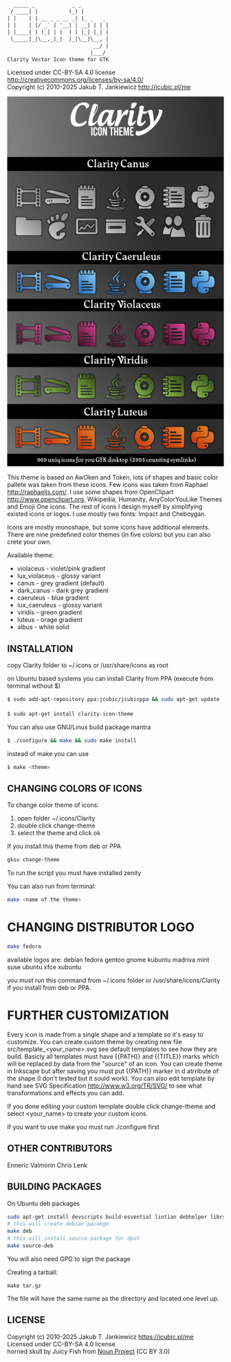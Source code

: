 ```
  _____ _            _ _ 
 / ____| |          (_) |
| |    | | __ _ _ __ _| |_ _   _
| |    | |/ _` | '__| | __| | | |
| |____| | (_| | |  | | |_| |_| |
 \_____|_|\__,_|_|  |_|\__|\__, |
                            __/ |
                           |___/
Clarity Vector Icon theme for GTK
```

Licensed under CC-BY-SA 4.0 license <http://creativecommons.org/licenses/by-sa/4.0/><br/>
Copyright (c) 2010-2025 Jakub T. Jankiewicz <http://jcubic.pl/me>

![Clarity Icon Theme](.github/preview.png)

This theme is based on AwOken and Token, lots of shapes and basic color pallete was
taken from these icons. Few icons was taken from Raphael <http://raphaeljs.com/>.
I use some shapes from OpenClipart <http://www.openclipart.org>, Wikipedia, Humanity,
AnyColorYouLike Themes and Emoji One icons. The rest of icons I design myself
by simplifying existed icons or logos. I use mostly two fonts: Impact and Cheboygan.

Icons are mostly monoshape, but some icons have additional elements. There are nine
predefined color themes (in five colors) but you can also crete your own.

Available theme:
- violaceus        - violet/pink gradient
- lux_violaceus    - glossy variant
- canus            - grey gradient (default)
- dark_canus       - dark grey gradient
- caeruleus        - blue gradient
- lux_caeruleus    - glossy variant
- viridis          - green gradient
- luteus           - orage gradient
- albus            - white solid

## INSTALLATION

copy Clarity folder to ~/.icons or /usr/share/icons as root

on Ubuntu based systems you can install Clarity from PPA (execute from terminal
without $)

```bash
$ sudo add-apt-repository ppa:jcubic/jcubicppa && sudo apt-get update

$ sudo apt-get install clarity-icon-theme
```

You can also use GNU/Linux build package mantra

```bash
$ ./configure && make && sudo make install
```

instead of make you can use

```bash
$ make <theme>
```

## CHANGING COLORS OF ICONS

To change color theme of icons:

1. open folder ~/.icons/Clarity
2. double click change-theme
3. select the theme and click ok

If you install this theme from deb or PPA

```bash
gksu change-theme
```

To run the script you must have installed zenity

You can also run from terminal:

```bash
make <name of the theme>
```

# CHANGING DISTRIBUTOR LOGO

```bash
make fedora
```

available logos are: debian fedora gentoo gnome kubuntu madriva 
                     mint suse ubuntu xfce xubuntu 

you must run this command from ~/.icons folder or /usr/share/icons/Clarity
if you install from deb or PPA.

# FURTHER CUSTOMIZATION

Every icon is made from a single shape and a template so it's easy to customize.
You can create custom theme by creating new file src/template_<your_name>.svg
see default templates to see how they are build. Basicly all templates must have
{{PATH}} and {{TITLE}} marks which will be replaced by data from the "source"
of an icon. You can create theme in Inkscape but after saving you must put {{PATH}}
marker in d atrribute of the shape (I don't tested but it sould work). You 
can also edit template by hand see SVG Specification <http://www.w3.org/TR/SVG/>
to see what transformations and effects you can add.

If you done editing your custom template double click change-theme and select
<your_name> to create your custom icons.

If you want to use make you must run ./configure first

## OTHER CONTRIBUTORS

Enneric Valmorin
Chris Lenk

## BUILDING PACKAGES

On Ubuntu deb packages

```bash
sudo apt-get install devscripts build-essential lintian debhelper librsvg2-bin
# this will create debian pacakge
make deb
# this will install source package for dput
make source-deb
```

You will also need GPG to sign the package

Creating a tarball:

```
make tar.gz
```

The file will have the same name as the directory and located one level up.


## LICENSE

Copyright (c) 2010-2025 Jakub T. Jankiewicz <https://jcubic.pl/me><br/>
Licensed under CC-BY-SA 4.0 license<br/>
horned skull by Juicy Fish from <a href="https://thenounproject.com/browse/icons/term/horned-skull/">Noun Project</a> (CC BY 3.0)
